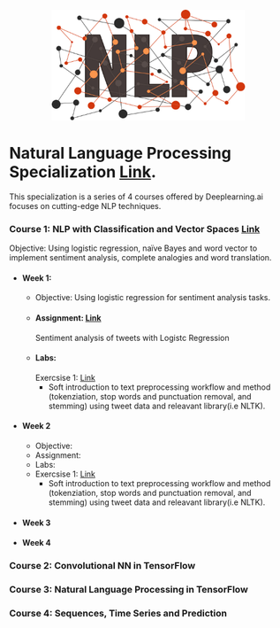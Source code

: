 <p align="center">
  <img src="https://github.com/mei-pan/Natural_Language_Processing_Specialization/blob/main/NLP_shutterstock_raindrop74-1507366230.jpg" alt="Image description" width='auto', height='200'>
</p>


# Natural Language Processing Specialization [Link](https://www.coursera.org/specializations/natural-language-processing).
  This specialization is a series of 4 courses offered by Deeplearning.ai focuses on cutting-edge NLP techniques.
  
### Course 1: NLP with Classification and Vector Spaces  [Link](https://www.coursera.org/learn/classification-vector-spaces-in-nlp?specialization=natural-language-processing)
  Objective: Using logistic regression, naïve Bayes and word vector to implement sentiment analysis, complete analogies and word translation.  
  
  - #### Week 1:
    - Objective: Using logistic regression for sentiment analysis tasks. 
    -  #### Assignment: [Link](https://github.com/mei-pan/Natural_Language_Processing_Specialization/blob/main/NLP_C1_W1_Logistic%20Regression%20%20.ipynb)
        Sentiment analysis of tweets with Logistc Regression 
    -  #### Labs: 
        Exercsise 1: [Link](https://github.com/mei-pan/Natural_Language_Processing_Specialization/blob/main/NLPS_C1W1_Lab1.ipynb)
          - Soft introduction to text preprocessing workflow and method (tokenziation, stop words and punctuation removal, and stemming) using tweet data and releavant library(i.e NLTK).
      
      
  - #### Week 2
    -  Objective: 
    -  Assignment: 
    -  Labs: 
      - Exercsise 1: [Link](https://github.com/mei-pan/Natural_Language_Processing_Specialization/blob/main/NLPS_C1W1_Lab1.ipynb)
        - Soft introduction to text preprocessing workflow and method (tokenziation, stop words and punctuation removal, and stemming) using tweet data and releavant library(i.e NLTK).
   
  - #### Week 3
    
  - #### Week 4
      

### Course 2: Convolutional NN in TensorFlow

### Course 3: Natural Language Processing in TensorFlow

### Course 4: Sequences, Time Series and Prediction 
